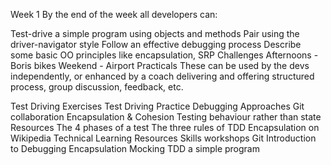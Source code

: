 Week 1
By the end of the week all developers can:

Test-drive a simple program using objects and methods
Pair using the driver-navigator style
Follow an effective debugging process
Describe some basic OO principles like encapsulation, SRP
Challenges
Afternoons - Boris bikes
Weekend - Airport
Practicals
These can be used by the devs independently, or enhanced by a coach delivering and offering structured process, group discussion, feedback, etc.

Test Driving Exercises
Test Driving Practice
Debugging Approaches
Git collaboration
Encapsulation & Cohesion
Testing behaviour rather than state
Resources
The 4 phases of a test
The three rules of TDD
Encapsulation on Wikipedia
Technical Learning Resources
Skills workshops
Git
Introduction to Debugging
Encapsulation
Mocking
TDD a simple program
